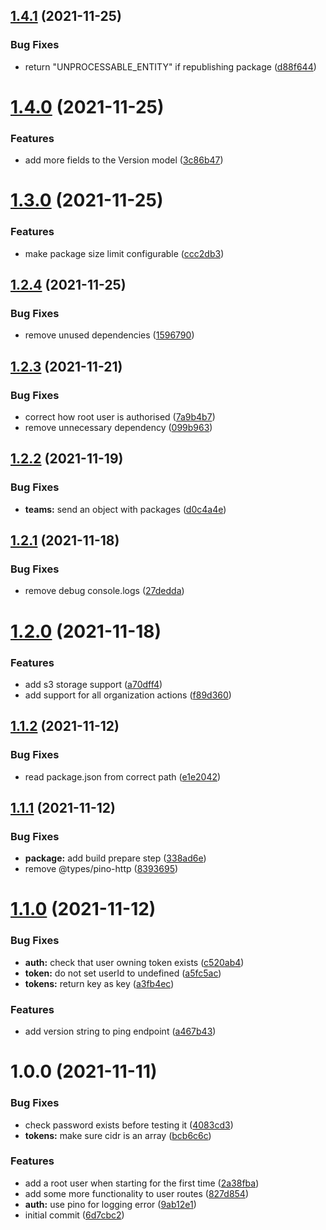 ## [1.4.1](https://github.com/taskforcesh/nandu/compare/v1.4.0...v1.4.1) (2021-11-25)


### Bug Fixes

* return "UNPROCESSABLE_ENTITY" if republishing package ([d88f644](https://github.com/taskforcesh/nandu/commit/d88f644ffdc4b553a47d15429021a75892afd416))

# [1.4.0](https://github.com/taskforcesh/nandu/compare/v1.3.0...v1.4.0) (2021-11-25)


### Features

* add more fields to the Version model ([3c86b47](https://github.com/taskforcesh/nandu/commit/3c86b4704682ad81d05eb2ca83138d1c484bad47))

# [1.3.0](https://github.com/taskforcesh/nandu/compare/v1.2.4...v1.3.0) (2021-11-25)


### Features

* make package size limit configurable ([ccc2db3](https://github.com/taskforcesh/nandu/commit/ccc2db36fbdb867c1622161ffe7a43005fa58e62))

## [1.2.4](https://github.com/taskforcesh/nandu/compare/v1.2.3...v1.2.4) (2021-11-25)


### Bug Fixes

* remove unused dependencies ([1596790](https://github.com/taskforcesh/nandu/commit/159679058bff20e24f5e3190ddb002b2c5824831))

## [1.2.3](https://github.com/taskforcesh/nandu/compare/v1.2.2...v1.2.3) (2021-11-21)


### Bug Fixes

* correct how root user is authorised ([7a9b4b7](https://github.com/taskforcesh/nandu/commit/7a9b4b74ab628155f82fb1920b9d961d42d4ce16))
* remove unnecessary dependency ([099b963](https://github.com/taskforcesh/nandu/commit/099b963a345ed069f6838d24d6f8aff1aa557889))

## [1.2.2](https://github.com/taskforcesh/nandu/compare/v1.2.1...v1.2.2) (2021-11-19)


### Bug Fixes

* **teams:** send an object with packages ([d0c4a4e](https://github.com/taskforcesh/nandu/commit/d0c4a4e5f5b274a8af9f1d02200e4975c7f80e33))

## [1.2.1](https://github.com/taskforcesh/nandu/compare/v1.2.0...v1.2.1) (2021-11-18)


### Bug Fixes

* remove debug console.logs ([27dedda](https://github.com/taskforcesh/nandu/commit/27deddad05f22efd6476d1ffe1b9c531d51e4cd7))

# [1.2.0](https://github.com/taskforcesh/nandu/compare/v1.1.2...v1.2.0) (2021-11-18)


### Features

* add s3 storage support ([a70dff4](https://github.com/taskforcesh/nandu/commit/a70dff46083efab7c144f62b38e902bf1ea8d0e3))
* add support for all organization actions ([f89d360](https://github.com/taskforcesh/nandu/commit/f89d3601daaaae581ed85f84a49de093abccb86b))

## [1.1.2](https://github.com/taskforcesh/nandu/compare/v1.1.1...v1.1.2) (2021-11-12)


### Bug Fixes

* read package.json from correct path ([e1e2042](https://github.com/taskforcesh/nandu/commit/e1e20425b9d02d3032210dc268f05084262eb416))

## [1.1.1](https://github.com/taskforcesh/nandu/compare/v1.1.0...v1.1.1) (2021-11-12)


### Bug Fixes

* **package:** add build prepare step ([338ad6e](https://github.com/taskforcesh/nandu/commit/338ad6e9dc364a6f7833330c4b37a1af5083952c))
* remove @types/pino-http ([8393695](https://github.com/taskforcesh/nandu/commit/83936959c96661afd15cf1e40913cbe044781b7f))

# [1.1.0](https://github.com/taskforcesh/nandu/compare/v1.0.0...v1.1.0) (2021-11-12)


### Bug Fixes

* **auth:** check that user owning token exists ([c520ab4](https://github.com/taskforcesh/nandu/commit/c520ab4cce2d388021a48098726d4d2bc03b7838))
* **token:** do not set userId to undefined ([a5fc5ac](https://github.com/taskforcesh/nandu/commit/a5fc5ac8f4e400d47c383d1bf1c461184d1997ee))
* **tokens:** return key as key ([a3fb4ec](https://github.com/taskforcesh/nandu/commit/a3fb4ec01097626438c3a7b36f80f208bfa6f5bb))


### Features

* add version string to ping endpoint ([a467b43](https://github.com/taskforcesh/nandu/commit/a467b43484f58b3a1fc431dfc4228cf2dbfddd8f))

# 1.0.0 (2021-11-11)


### Bug Fixes

* check password exists before testing it ([4083cd3](https://github.com/taskforcesh/nandu/commit/4083cd3a1d04e30a072aede49db8caf9cb0b24c0))
* **tokens:** make sure cidr is an array ([bcb6c6c](https://github.com/taskforcesh/nandu/commit/bcb6c6c77d655f8f834fe4d9c19ec60e6c06bc2c))


### Features

* add a root user when starting for the first time ([2a38fba](https://github.com/taskforcesh/nandu/commit/2a38fbafccc2ec713c13aaccb42f755661531c04))
* add some more functionality to user routes ([827d854](https://github.com/taskforcesh/nandu/commit/827d854708fac71b8f61e7d6fb454de42c6f0a0f))
* **auth:** use pino for logging error ([9ab12e1](https://github.com/taskforcesh/nandu/commit/9ab12e1c558f662ebc4a41838d7d022382d005e6))
* initial commit ([6d7cbc2](https://github.com/taskforcesh/nandu/commit/6d7cbc266cd9ae0e12d7e56bece49aa9829bc534))
